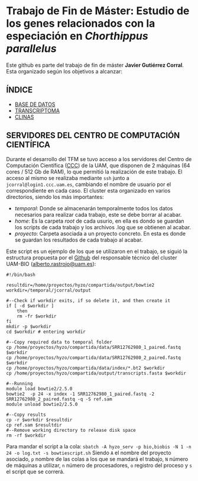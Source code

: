 # Trabajo de Fin de Máster: Estudio de los genes relacionados con la especiación en *Chorthippus parallelus*

Este github es parte del trabajo de fin de máster **Javier Gutiérrez Corral**. Esta organizado según los objetivos a alcanzar:

## ÍNDICE

- [BASE DE DATOS](/Base_de_datos/)
- [TRANSCRIPTOMA](/Transcriptoma/)
- [CLINAS](/Clinas/)

## SERVIDORES DEL CENTRO DE COMPUTACIÓN CIENTÍFICA 

Durante el desarrollo del TFM se tuvo acceso a los servidores del Centro de Computación Científica ([CCC](https://www.ccc.uam.es)) de la UAM, que disponen de 2 máquinas (64 cores / 512 Gb de RAM), lo que permitió la realización de este trabajo.
El acceso al mismo se realizaba mediante `ssh` junto a `jcorral@login1.ccc.uam.es`, cambiando el nombre de usuario por el correspondiente en cada caso.
El cluster esta organizado en varios directorios, siendo los más importantes:
- *temporal*: Donde se almacenarán temporalmente todos los datos necesarios para realizar cada trabajo, este se debe borrar al acabar.
- *home*: Es la carpeta *root* de cada usurio, en ella es dondo se guardan los scripts de cada trabajo y los archivos .log que se obtienen al acabar.
- *proyecto*: Carpeta asociada a un proyecto concreto. En esta es donde se guardan los resultados de cada trabajo al acabar.

Este script es un ejemplo de los que se utilizaron en el trabajo, se siguió la estructura propuesta por el [Github](https://github.com/ARastrojo/UAM-BIO) del responsable técnico del cluster UAM-BIO ([alberto.rastrojo@uam.es]((/mailto:alberto.rastrojo@uam.es/))):

```
#!/bin/bash 

resultdir=/home/proyectos/hyzo/compartida/output/bowtie2
workdir=/temporal/jcorral/output

#--Check if workdir exits, if so delete it, and then create it 
if [ -d $workdir ]
	then
	rm -fr $workdir
fi
mkdir -p $workdir
cd $workdir # entering workdir

#--Copy required data to temporal folder
cp /home/proyectos/hyzo/compartida/data/SRR12762980_1_paired.fastq $workdir
cp /home/proyectos/hyzo/compartida/data/SRR12762980_2_paired.fastq  $workdir
cp /home/proyectos/hyzo/compartida/data/index/*.bt2 $workdir
cp /home/proyectos/hyzo/compartida/output/transcripts.fasta $workdir

#--Running 
module load bowtie2/2.5.0
bowtie2  -p 24 -x index -1 SRR12762980_1_paired.fastq -2 SRR12762980_2_paired.fastq -q -S ref.sam 
module unload bowtie2/2.5.0

#--Copy results 
cp -r $workdir $resultdir
cp ref.sam $resultdir
#--Remove working directory to release disk space 
rm -rf $workdir
``` 
Para mandar el script a la cola: `sbatch -A hyzo_serv -p bio,biobis -N 1 -n 24 -o log.txt -s bowtiescript.sh`
Siendo `A` el nombre del proyecto asociado, `p` nombre de las colas a los que se mandará el trabajo, `N` número de máquinas a utilizar, `n` número de procesadores, `o` registro del proceso y `s` el script que se correrá.
